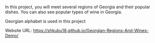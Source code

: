 In this project, you will meet several regions of Georgia and their popular dishes. You can also see popular types of wine in Georgia.

Georgian alphabet is used in this project

Website URL: https://shkubu18.github.io/Georgian-Regions-And-Wines-Demo/
